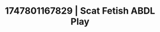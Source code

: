 ---
categories:
- Nude Olympics
- Emotion-driven NSFW
- Dirty whispers
- Dark fantasy erotica
- Real couple content
image: /assets/images/1747801167829.jpg
layout: post
seo:
  description: Featured content with sensual Scat Fetish, ABDL Play. HD images available.
  keywords: Scat Fetish, ABDL Play
  og_image: /assets/images/1747801167829.jpg
  schema_type: VisualArtwork
tags:
- ABDL Play
- '#1747801167829'
- Scat Fetish
title: 1747801167829 | Scat Fetish ABDL Play
---